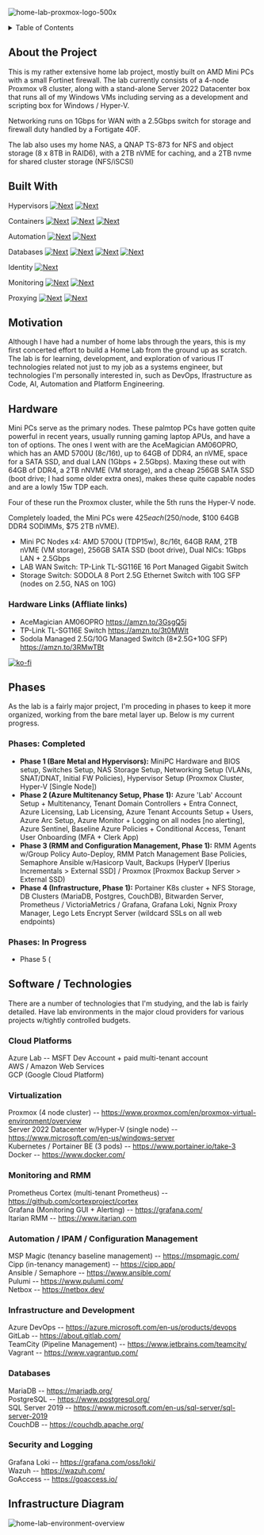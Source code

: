 ![home-lab-proxmox-logo-500x](https://github.com/vintagedon/proxmoxlab/assets/4473026/23ac4c5a-cf65-4d67-ae7d-87a05193a174)

<!-- TABLE OF CONTENTS -->
<details>
  <summary>Table of Contents</summary>
  <ol>
    <li>
      <a href="#about-the-project">About The Project</a>
      <ul>
        <li><a href="#built-with">Built With</a></li>
      </ul>
    </li>
    <li>
      <a href="#lab-overview">Lab Overview</a>
      <ul>
        <li><a href="#hardware">Hardware</a></li>
        <li><a href="#phases">Phases</a></li>
      </ul>
    </li>
    <li><a href="#baremetal">Bare Metal: Node Hardware</a></li>
    <li><a href="#hypervisors">Hypervisors</a></li>
    <li><a href="tenants"></a>Lab Tenancy</li>
    <li><a href="technologies"></a>Technologies</li>
    <li><a href="licensing"></a>Licensing and Lab Licenses</li>
    <li><a href="#license">License</a></li>
    <li><a href="#contact">Contact</a></li>
    <li><a href="#acknowledgments">Acknowledgments</a></li>
  </ol>
</details>

## About the Project

This is my rather extensive home lab project, mostly built on AMD Mini PCs with a small Fortinet firewall. The lab currently consists of a 4-node Proxmox v8 cluster, along with a stand-alone Server 2022 Datacenter box that runs all of my Windows VMs including serving as a development and scripting box for Windows / Hyper-V.

Networking runs on 1Gbps for WAN with a 2.5Gbps switch for storage and firewall duty handled by a Fortigate 40F.

The lab also uses my home NAS, a QNAP TS-873 for NFS and object storage (8 x 8TB in RAID6), with a 2TB nVME for caching, and a 2TB nvme for shared cluster storage (NFS/iSCSI)

## Built With

Hypervisors [![Next][proxmox]][proxmox-url] [![Next][hyperv]][hyperv-url]  

Containers [![Next][kubernetes]][kubernetes-url] [![Next][portainer]][portainer-url] [![Next][rancher]][rancher-url]  

Automation [![Next][ansible]][ansible-url] [![Next][pulumi]][pulumi-url]  

Databases [![Next][mariadb]][mariadb-url] [![Next][postgresql]][postgresql-url] [![Next][victoriametrics]][victoriametrics-url] [![Next][couchdb]][couchdb-url]  

Identity [![Next][microsoftazure]][microsoftazure-url]  

Monitoring [![Next][prometheus]][prometheus-url] [![Next][grafana]][grafana-url]  

Proxying [![Next][npm]][npm-url] [![Next][traefik]][traefik-url]  

## Motivation

Although I have had a number of home labs through the years, this is my first concerted effort to build a Home Lab from the ground up as scratch. The lab is for learning, development, and exploration of various IT technologies related not just to my job as a systems engineer, but technologies I'm personally interested in, such as DevOps, Ifrastructure as Code, AI, Automation and Platform Engineering.

## Hardware

Mini PCs serve as the primary nodes. These palmtop PCs have gotten quite powerful in recent years, usually running gaming laptop APUs, and have a ton of options. The ones I went with are the AceMagician AM06OPRO, which has an AMD 5700U (8c/16t), up to 64GB of DDR4, an nVME, space for a SATA SSD, and dual LAN (1Gbps + 2.5Gbps). Maxing these out with 64GB of DDR4, a 2TB nNVME (VM storage), and a cheap 256GB SATA SSD (boot drive; I had some older extra ones), makes these quite capable nodes and are a lowly 15w TDP each.

Four of these run the Proxmox cluster, while the 5th runs the Hyper-V node.

Completely loaded, the Mini PCs were $425 each ($250/node, $100 64GB DDR4 SODIMMs, $75 2TB nVME).

- Mini PC Nodes x4: AMD 5700U (TDP15w), 8c/16t, 64GB RAM, 2TB nVME (VM storage), 256GB SATA SSD (boot drive), Dual NICs: 1Gbps LAN + 2.5Gbps
- LAB WAN Switch: TP-Link TL-SG116E 16 Port Managed Gigabit Switch
- Storage Switch: SODOLA 8 Port 2.5G Ethernet Switch with 10G SFP (nodes on 2.5G, NAS on 10G)

### Hardware Links (Affliate links)
- AceMagician AM06OPRO https://amzn.to/3GsgQ5j
- TP-Link TL-SG116E Switch https://amzn.to/3t0MWlt
- Sodola Managed 2.5G/10G Managed Switch (8*2.5G+10G SFP) https://amzn.to/3RMwTBt

[![ko-fi](https://ko-fi.com/img/githubbutton_sm.svg)](https://ko-fi.com/E1E8S7NNI)

## Phases

As the lab is a fairly major project, I'm proceding in phases to keep it more organized, working from the bare metal layer up. Below is my current progress.

### Phases: Completed

* **Phase 1 (Bare Metal and Hypervisors):** MiniPC Hardware and BIOS setup, Switches Setup, NAS Storage Setup, Networking Setup (VLANs, SNAT/DNAT, Initial FW Policies), Hypervisor Setup (Proxmox Cluster, Hyper-V [Single Node])
* **Phase 2 (Azure Multitenancy Setup, Phase 1):** Azure 'Lab' Account Setup + Multitenancy, Tenant Domain Controllers + Entra Connect, Azure Licensing, Lab Licensing, Azure Tenant Accounts Setup + Users, Azure Arc Setup, Azure Monitor + Logging on all nodes [no alerting], Azure Sentinel, Baseline Azure Policies + Conditional Access, Tenant User Onboarding (MFA + Clerk App)
* **Phase 3 (RMM and Configuration Management, Phase 1):** RMM Agents w/Group Policy Auto-Deploy, RMM Patch Management Base Policies, Semaphore Ansible w/Hasicorp Vault, Backups (HyperV [Iperius Incrementals > External SSD] / Proxmox [Proxmox Backup Server > External SSD)
* **Phase 4 (Infrastructure, Phase 1):** Portainer K8s cluster + NFS Storage, DB Clusters (MariaDB, Postgres, CouchDB), Bitwarden Server, Prometheus / VictoriaMetrics / Grafana, Grafana Loki, Ngnix Proxy Manager, Lego Lets Encrypt Server (wildcard SSLs on all web endpoints)

### Phases: In Progress
* Phase 5 (

## Software / Technologies
There are a number of technologies that I'm studying, and the lab is fairly detailed. Have lab environments in the major cloud providers for various projects w/tightly controlled budgets.

### Cloud Platforms
Azure Lab -- MSFT Dev Account + paid multi-tenant account<br/>
AWS / Amazon Web Services  <br/>
GCP (Google Cloud Platform)  <br/>

### Virtualization
Proxmox (4 node cluster) -- https://www.proxmox.com/en/proxmox-virtual-environment/overview  
Server 2022 Datacenter w/Hyper-V (single node) -- https://www.microsoft.com/en-us/windows-server  
Kubernetes / Portainer BE (3 pods) -- https://www.portainer.io/take-3  
Docker -- https://www.docker.com/

### Monitoring and RMM
Prometheus Cortex (multi-tenant Prometheus) -- https://github.com/cortexproject/cortex  
Grafana (Monitoring GUI + Alerting) -- https://grafana.com/  
Itarian RMM -- https://www.itarian.com  

### Automation / IPAM / Configuration Management
MSP Magic (tenancy baseline management) -- https://mspmagic.com/  
Cipp (in-tenancy management) -- https://cipp.app/  
Ansible / Semaphore -- https://www.ansible.com/  
Pulumi -- https://www.pulumi.com/  
Netbox -- https://netbox.dev/  

### Infrastructure and Development
Azure DevOps -- https://azure.microsoft.com/en-us/products/devops
GitLab -- https://about.gitlab.com/  
TeamCity (Pipeline Management) -- https://www.jetbrains.com/teamcity/ 
Vagrant -- https://www.vagrantup.com/  

### Databases
MariaDB -- https://mariadb.org/  
PostgreSQL -- https://www.postgresql.org/  
SQL Server 2019 -- https://www.microsoft.com/en-us/sql-server/sql-server-2019  
CouchDB  -- https://couchdb.apache.org/  

### Security and Logging
Grafana Loki -- https://grafana.com/oss/loki/  
Wazuh -- https://wazuh.com/  
GoAccess -- https://goaccess.io/  

## Infrastructure Diagram
![home-lab-environment-overview](https://github.com/vintagedon/proxmoxlab/assets/4473026/ab6f30b7-8b70-4ecc-ad90-088b7a151d41)

<!-- MARKDOWN LINKS & IMAGES -->
<!-- https://www.markdownguide.org/basic-syntax/#reference-style-links -->
[license-shield]: https://img.shields.io/github/license/othneildrew/Best-README-Template.svg?style=for-the-badge
[license-url]: https://github.com/othneildrew/Best-README-Template/blob/master/LICENSE.txt
[linkedin-shield]: https://img.shields.io/badge/-LinkedIn-black.svg?style=for-the-badge&logo=linkedin&colorB=555
[linkedin-url]: https://www.linkedin.com/in/donaldfountain
[proxmox]: https://img.shields.io/badge/proxmox-E57000?style=for-the-badge&logo=proxmox&logoColor=000000
[proxmox-url]: https://www.proxmox.com/en/proxmox-virtual-environment/overview
[ansible]: https://img.shields.io/badge/ansible-EE0000?style=for-the-badge&logo=ansible&logoColor=000000
[ansible-url]: https://www.ansible.com
[pulumi]: https://img.shields.io/badge/pulumi-8A3391?style=for-the-badge&logo=pulumi&logoColor=FFFFF
[pulumi-url]: https://www.pulumi.com
[kubernetes]: https://img.shields.io/badge/kubernetes-326CE5?style=for-the-badge&logo=kubernetes&logoColor=FFFFFF
[kubernetes-url]: https://kubernetes.io
[hyperv]: https://img.shields.io/badge/hyperv-326CE5?style=for-the-badge&logo=windows&logoColor=000000
[hyperv-url]: https://learn.microsoft.com/en-us/windows-server/virtualization/hyper-v/hyper-v-technology-overview
[portainer]: https://img.shields.io/badge/portainer-326CE5?style=for-the-badge&logo=portainer&logoColor=FFFFFF
[portainer-url]: https://www.portainer.io
[couchdb]: https://img.shields.io/badge/couchdb-E42528?style=for-the-badge&logo=apachecouchdb&logoColor=000000
[couchdb-url]: https://couchdb.apache.org/
[mariadb]: https://img.shields.io/badge/mariadb-003545?style=for-the-badge&logo=mariadb&logoColor=000000
[mariadb-url]: https://couchdb.apache.org/
[postgresql]: https://img.shields.io/badge/postgresql-4169E1?style=for-the-badge&logo=postgresql&logoColor=000000
[postgresql-url]: https://www.postgresql.org/
[victoriametrics]: https://img.shields.io/badge/victoriametrics-621773?style=for-the-badge&logo=victoriametrics&logoColor=000000
[victoriametrics-url]: https://victoriametrics.com/
[rancher]: https://img.shields.io/badge/rancher-0075A8?style=for-the-badge&logo=rancher&logoColor=000000
[rancher-url]: https://www.rancher.com
[prometheus]: https://img.shields.io/badge/prometheus-E6522C?style=for-the-badge&logo=prometheus&logoColor=000000
[prometheus-url]: https://prometheus.io/
[grafana]: https://img.shields.io/badge/grafana-F46800?style=for-the-badge&logo=grafana&logoColor=000000
[grafana-url]: https://grafana.com/
[azuredevops]: https://img.shields.io/badge/grafana-0078D7?style=for-the-badge&logo=grafana&logoColor=000000
[azuredevops-url]: https://grafana.com/
[microsoftazure]: https://img.shields.io/badge/MicrosoftEntra-0078D4?style=for-the-badge&logo=microsoftazure&logoColor=000000
[microsoftazure-url]: https://azure.microsoft.com/en-us
[npm]: https://img.shields.io/badge/nginxproxymanager-F15833?style=for-the-badge&logo=nginxproxymanager&logoColor=000000
[npm-url]: https://nginxproxymanager.com/
[traefik]: https://img.shields.io/badge/traefikproxy-24A1C1?style=for-the-badge&logo=traefikproxy&logoColor=000000
[traefik-url]: https://traefik.io/traefik/
